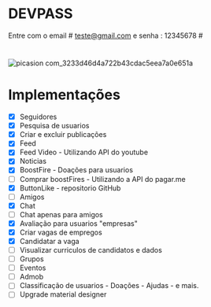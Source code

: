 # DEVPASS


Entre com o email # teste@gmail.com e senha : 12345678 #

#
![picasion com_3233d46d4a722b43cdac5eea7a0e651a](https://user-images.githubusercontent.com/53353354/61985087-e8cea200-afdd-11e9-9061-38a15a38a063.gif)
#


# Implementações
- [x] Seguidores
- [x] Pesquisa de usuarios
- [x] Criar e excluir publicações
- [x] Feed
- [x] Feed Video - Utilizando API do youtube
- [x] Noticias
- [x] BoostFire - Doações para usuarios
- [ ] Comprar boostFires - Utilizando a API do pagar.me
- [x] ButtonLike - repositorio GitHub
- [ ] Amigos
- [x] Chat 
- [ ] Chat apenas para amigos
- [x] Avaliação para usuarios "empresas"
- [x] Criar vagas de empregos
- [x] Candidatar a vaga
- [ ] Visualizar curriculos de candidatos e dados
- [ ] Grupos
- [ ] Eventos
- [ ] Admob
- [ ] Classificação de usuarios - Doações - Ajudas - e mais.
- [ ] Upgrade material designer
